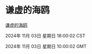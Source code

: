 # 谦虚的海鸥
[谦虚的海鸥](http://219.139.197.74:56308/qxdho/course/base/hotlink/index.php)

2024年 11月 03日 星期日 18:00:02 CST

2024年 11月 03日 星期日 10:00:02 GMT
